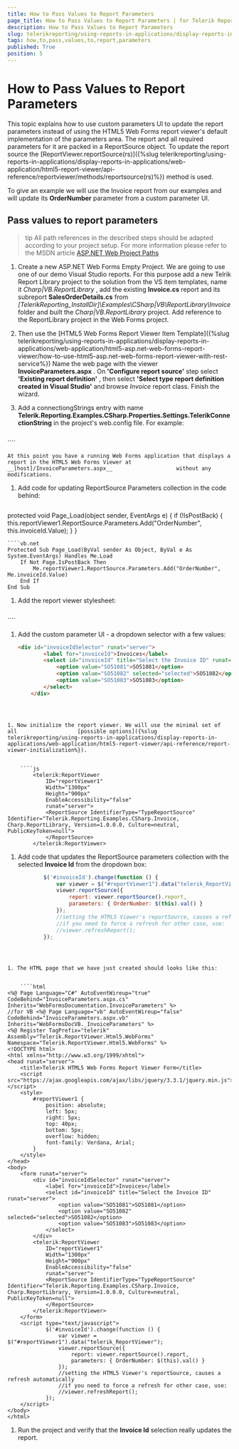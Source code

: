 ```yaml
---
title: How to Pass Values to Report Parameters
page_title: How to Pass Values to Report Parameters | for Telerik Reporting Documentation
description: How to Pass Values to Report Parameters
slug: telerikreporting/using-reports-in-applications/display-reports-in-applications/web-application/html5-asp.net-web-forms-report-viewer/customizing/how-to-pass-values-to-report-parameters
tags: how,to,pass,values,to,report,parameters
published: True
position: 5
---
```


# How to Pass Values to Report Parameters



This topic explains how to use custom parameters UI to update the report parameters instead of using the HTML5 Web Forms report viewer's default         implementation of the parameters area. The report and all required parameters for it are packed in a ReportSource object.         To update the report source the [ReportViewer.reportSource(rs)]({%slug telerikreporting/using-reports-in-applications/display-reports-in-applications/web-application/html5-report-viewer/api-reference/reportviewer/methods/reportsource(rs)%}) method is used.       

To give an example we will use the Invoice report from our examples and will update its __OrderNumber__  parameter         from a custom parameter UI.       

## Pass values to report parameters

>tip All path references in the described steps should be adapted according             to your project setup. For more information please refer to the MSDN article              [ASP.NET Web Project Paths](http://msdn.microsoft.com/en-us/library/ms178116.aspx) 


1. Create a new ASP.NET Web Forms Empty Project.                   We are going to use one of our demo Visual Studio reports. For this purpose add a new Telrik Report Library project to the solution from the VS item templates, name it *Charp|VB.ReportLibrary* , add the existing __Invoice.cs__  report and its subreport __SalesOrderDetails.cs__  from *[TelerikReporting_InstallDir]\Examples\CSharp|VB\ReportLibrary\Invoice*  folder and built the *Charp|VB.ReportLibrary*  project. Add reference to the ReportLibrary project in the Web Forms project.                 

1. Then use the                    [HTML5 Web Forms Report Viewer Item Template]({%slug telerikreporting/using-reports-in-applications/display-reports-in-applications/web-application/html5-asp.net-web-forms-report-viewer/how-to-use-html5-asp.net-web-forms-report-viewer-with-rest-service%})    Name the web page with the viewer                   __InvoiceParameters.aspx__ . On __'Configure report source'__  step                    select __'Existing report definition'__ , then select                    __'Select type report definition created in Visual Studio'__  and browse                    *Invoice*  report class.                     Finish the wizard.

1. Add a connectiongStrings entry with name __Telerik.Reporting.Examples.CSharp.Properties.Settings.TelerikConnectionString__                    in the project's web.config file. For example:                 

	
    ````xml
<connectionStrings>
	 <add name="Telerik.Reporting.Examples.CSharp.Properties.Settings.TelerikConnectionString"
	            connectionString="Data Source=(local);Initial Catalog=AdventureWorks;Integrated Security=SSPI"
	            providerName="System.Data.SqlClient" />
</connectionStrings>
````

    At this point you have a running Web Forms application that displays a report in the HTML5 Web Forms Viewer at __[host]/InvoiceParameters.aspx__                    without any modifications.                 

1. Add code for updating ReportSource Parameters collection in the code behind:                 

	
    ````C#
protected void Page_Load(object sender, EventArgs e)
{
    if (!IsPostBack)
    {
        this.reportViewer1.ReportSource.Parameters.Add("OrderNumber", this.invoiceId.Value);
    }
}
````
````vb.net
Protected Sub Page_Load(ByVal sender As Object, ByVal e As System.EventArgs) Handles Me.Load
    If Not Page.IsPostBack Then
        Me.reportViewer1.ReportSource.Parameters.Add("OrderNumber", Me.invoiceId.Value)
    End If
End Sub
````



1. Add the report viewer stylesheet:

	
    ````html
<!DOCTYPE html>
<html xmlns="http://www.w3.org/1999/xhtml">
<head runat="server">
    <title>Telerik HTML5 Web Forms Report Viewer Form</title>
    <script src="https://ajax.googleapis.com/ajax/libs/jquery/3.3.1/jquery.min.js"></script>
    <style>
        #reportViewer1 {
            position: absolute;
            left: 5px;
            right: 5px;
            top: 40px;
            bottom: 5px;
            overflow: hidden;
            font-family: Verdana, Arial;
        }
    </style>
</head>
````



1. Add the custom parameter UI - a dropdown selector with a few values:

	
    ````html
    <div id="invoiceIdSelector" runat="server">
            <label for="invoiceId">Invoices</label>
            <select id="invoiceId" title="Select the Invoice ID" runat="server">
                <option value="SO51081">SO51081</option>
                <option value="SO51082" selected="selected">SO51082</option>
                <option value="SO51083">SO51083</option>
            </select>
        </div>
````



1. Now initialize the report viewer. We will use the minimal set of all                   [possible options]({%slug telerikreporting/using-reports-in-applications/display-reports-in-applications/web-application/html5-report-viewer/api-reference/report-viewer-initialization%}).                 

	
    ````js
        <telerik:ReportViewer
            ID="reportViewer1"
            Width="1300px"
            Height="900px"
            EnableAccessibility="false"
            runat="server">
            <ReportSource IdentifierType="TypeReportSource" Identifier="Telerik.Reporting.Examples.CSharp.Invoice, Charp.ReportLibrary, Version=1.0.0.0, Culture=neutral, PublicKeyToken=null">
            </ReportSource>
        </telerik:ReportViewer>
````



1. Add code that updates the ReportSource parameters collection with the selected __Invoice Id__  from                   the dropdown box:                 

	
    ````js
            $('#invoiceId').change(function () {
                var viewer = $("#reportViewer1").data("telerik_ReportViewer");
                viewer.reportSource({
                    report: viewer.reportSource().report,
                    parameters: { OrderNumber: $(this).val() } 
                });
                //setting the HTML5 Viewer's reportSource, causes a refresh automatically
                //if you need to force a refresh for other case, use:
                //viewer.refreshReport();
            });
````



1. The HTML page that we have just created should looks like this:

	
    ````html
<%@ Page Language="C#" AutoEventWireup="true" CodeBehind="InvoiceParameters.aspx.cs" Inherits="WebFormsDocumentation.InvoiceParameters" %>
//for VB <%@ Page Language="vb" AutoEventWireup="false" CodeBehind="InvoiceParameters.aspx.vb" Inherits="WebFormsDocVB._InvoiceParameters" %>
<%@ Register TagPrefix="telerik" Assembly="Telerik.ReportViewer.Html5.WebForms" Namespace="Telerik.ReportViewer.Html5.WebForms" %>
<!DOCTYPE html>
<html xmlns="http://www.w3.org/1999/xhtml">
<head runat="server">
    <title>Telerik HTML5 Web Forms Report Viewer Form</title>
    <script src="https://ajax.googleapis.com/ajax/libs/jquery/3.3.1/jquery.min.js"></script>
    <style>
        #reportViewer1 {
            position: absolute;
            left: 5px;
            right: 5px;
            top: 40px;
            bottom: 5px;
            overflow: hidden;
            font-family: Verdana, Arial;
        }
    </style>
</head>
<body>
    <form runat="server">
        <div id="invoiceIdSelector" runat="server">
            <label for="invoiceId">Invoices</label>
            <select id="invoiceId" title="Select the Invoice ID" runat="server">
                <option value="SO51081">SO51081</option>
                <option value="SO51082" selected="selected">SO51082</option>
                <option value="SO51083">SO51083</option>
            </select>
        </div>
        <telerik:ReportViewer
            ID="reportViewer1"
            Width="1300px"
            Height="900px"
            EnableAccessibility="false"
            runat="server">
            <ReportSource IdentifierType="TypeReportSource" Identifier="Telerik.Reporting.Examples.CSharp.Invoice, Charp.ReportLibrary, Version=1.0.0.0, Culture=neutral, PublicKeyToken=null">
            </ReportSource>
        </telerik:ReportViewer>
    </form>
    <script type="text/javascript">
            $('#invoiceId').change(function () {
                var viewer = $("#reportViewer1").data("telerik_ReportViewer");
                viewer.reportSource({
                    report: viewer.reportSource().report,
                    parameters: { OrderNumber: $(this).val() } 
                });
                //setting the HTML5 Viewer's reportSource, causes a refresh automatically
                //if you need to force a refresh for other case, use:
                //viewer.refreshReport();
            });
    </script>
</body>
</html>
````



1. Run the project and verify that the __Invoice Id__  selection really updates the report.                 
